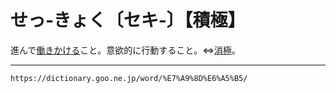 # せっ‐きょく〔セキ‐〕【積極】

進んで[働きかける](はたらきかける（働き掛ける）)こと。意欲的に行動すること。⇔[消極](https://dictionary.goo.ne.jp/word/%E6%B6%88%E6%A5%B5/#jn-108006)。

---
`https://dictionary.goo.ne.jp/word/%E7%A9%8D%E6%A5%B5/`
